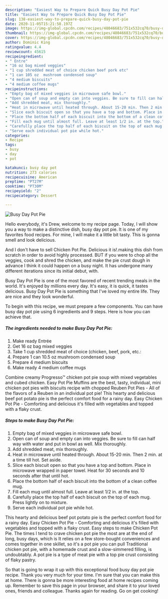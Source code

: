 ```yaml
---
description: "Easiest Way to Prepare Quick Busy Day Pot Pie"
title: "Easiest Way to Prepare Quick Busy Day Pot Pie"
slug: 138-easiest-way-to-prepare-quick-busy-day-pot-pie
date: 2020-11-05T15:21:58.197Z
image: https://img-global.cpcdn.com/recipes/48046683/751x532cq70/busy-day-pot-pie-recipe-main-photo.jpg
thumbnail: https://img-global.cpcdn.com/recipes/48046683/751x532cq70/busy-day-pot-pie-recipe-main-photo.jpg
cover: https://img-global.cpcdn.com/recipes/48046683/751x532cq70/busy-day-pot-pie-recipe-main-photo.jpg
author: Dominic King
ratingvalue: 4.4
reviewcount: 45615
recipeingredient:
- " Entre"
- "16 oz bag mixed veggies"
- "1 cup shredded meat of choice chicken beef pork etc"
- "1 can 105 oz  mushroom condensed soup"
- "4 medium biscuits"
- "4 medium coffee mugs"
recipeinstructions:
- "Empty bag of mixed veggies in microwave safe bowl."
- "Open can of soup and empty can into veggies. Be sure to fill can half way with water and put in bowl as well. Mix thoroughly."
- "Add shredded meat, mix thoroughly."
- "Heat in microwave until heated through. About 15-20 min. Then 2 min. at a time till hot. Set aside."
- "Slice each biscuit open so that you have a top and bottom. Place in microwave wrapped in paper towel. Heat for 30 seconds and 10 seconds after that until hot."
- "Place the bottom half of each biscuit into the bottom of a clean coffee mug."
- "Fill each mug until almost full. Leave at least 1/2 in. at the top."
- "Carefully place the top half of each biscuit on the top of each mug. Press lightly on to mixture."
- "Serve each individual pot pie while hot."
categories:
- Recipe
tags:
- busy
- day
- pot

katakunci: busy day pot 
nutrition: 273 calories
recipecuisine: American
preptime: "PT27M"
cooktime: "PT30M"
recipeyield: "2"
recipecategory: Dessert

---
```



![Busy Day Pot Pie](https://img-global.cpcdn.com/recipes/48046683/751x532cq70/busy-day-pot-pie-recipe-main-photo.jpg)

Hello everybody, it's Drew, welcome to my recipe page. Today, I will show you a way to make a distinctive dish, busy day pot pie. It is one of my favorites food recipes. For mine, I will make it a little bit tasty. This is gonna smell and look delicious.

And I don&#39;t have to sell Chicken Pot Pie. Delicious it is!.making this dish from scratch in order to avoid highly processed. BUT if you were to chop all the veggies, cook and shred the chicken, and make the pie crust dough in advance I think it could happen on a busy night. It has undergone many different iterations since its initial debut, with.

Busy Day Pot Pie is one of the most favored of recent trending meals in the world. It's enjoyed by millions every day. It's easy, it is quick, it tastes delicious. Busy Day Pot Pie is something that I've loved my entire life. They are nice and they look wonderful.


To begin with this recipe, we must prepare a few components. You can have busy day pot pie using 6 ingredients and 9 steps. Here is how you can achieve that.

<!--inarticleads1-->

##### The ingredients needed to make Busy Day Pot Pie:

1. Make ready  Entrée
1. Get 16 oz bag mixed veggies
1. Take 1 cup shredded meat of choice (chicken, beef, pork, etc.:
1. Prepare 1 can 10.5 oz  mushroom condensed soup
1. Prepare 4 medium biscuits
1. Make ready 4 medium coffee mugs


Combine creamy Progresso™ chicken pot pie soup with mixed vegetables and cubed chicken. Easy Pot Pie Muffins are the best, tasty, individual, mini chicken pot pies with biscuits recipe with chopped Reuben Pot Pies - All of the flavors of a Reuben in an individual pot pie! This hearty and delicious beef pot potato pie is the perfect comfort food for a rainy day. Easy Chicken Pot Pie - Comforting and delicious it&#39;s filled with vegetables and topped with a flaky crust. 

<!--inarticleads2-->

##### Steps to make Busy Day Pot Pie:

1. Empty bag of mixed veggies in microwave safe bowl.
1. Open can of soup and empty can into veggies. Be sure to fill can half way with water and put in bowl as well. Mix thoroughly.
1. Add shredded meat, mix thoroughly.
1. Heat in microwave until heated through. About 15-20 min. Then 2 min. at a time till hot. Set aside.
1. Slice each biscuit open so that you have a top and bottom. Place in microwave wrapped in paper towel. Heat for 30 seconds and 10 seconds after that until hot.
1. Place the bottom half of each biscuit into the bottom of a clean coffee mug.
1. Fill each mug until almost full. Leave at least 1/2 in. at the top.
1. Carefully place the top half of each biscuit on the top of each mug. Press lightly on to mixture.
1. Serve each individual pot pie while hot.


This hearty and delicious beef pot potato pie is the perfect comfort food for a rainy day. Easy Chicken Pot Pie - Comforting and delicious it&#39;s filled with vegetables and topped with a flaky crust. Easy steps to make Chicken Pot Pie. The times I tend to crave chicken pot pie the most are at the end of long, busy days, which is It relies on a few store-bought conveniences and comes together in one skillet, so it&#39;s a pot pie you can pull Traditional chicken pot pie, with a homemade crust and a slow-simmered filling, is undoubtably. A pot pie is a type of meat pie with a top pie crust consisting of flaky pastry. 

So that is going to wrap it up with this exceptional food busy day pot pie recipe. Thank you very much for your time. I'm sure that you can make this at home. There is gonna be more interesting food at home recipes coming up. Remember to save this page in your browser, and share it to your loved ones, friends and colleague. Thanks again for reading. Go on get cooking!
